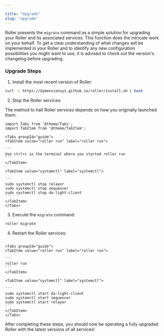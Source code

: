 ```yaml
---

title: "Upgrade"
slug: "upgrade"
---
```


Roller presents the `migrate` command as a simple solution for upgrading your Roller and its associated services. This function does the intricate work on your behalf. To get a clear understanding of what changes will be implemented in your Roller and to identify any new configuration possibilities you might want to use, it is advised to check out the version's changelog before upgrading.

### Upgrade Steps

1. Install the most recent version of Roller:

```sh
curl -L https://dymensionxyz.github.io/roller/install.sh | bash
```

2. Stop the Roller services:

The method to halt Roller services depends on how you originally launched them.

````mdx-code-block
import Tabs from '@theme/Tabs';
import TabItem from '@theme/TabItem';

<Tabs groupId="guide">
<TabItem value="roller run" label="roller run">

```
Use ctrl+c in the terminal where you started roller run
```
</TabItem>

<TabItem value="systemctl" label="systemctl">

```
sudo systemctl stop relayer
sudo systemctl stop sequencer
sudo systemctl stop da-light-client
```
</TabItem>
</Tabs>
````

3. Execute the `migrate` command:

```sh
roller migrate
```

4. Restart the Roller services:

````mdx-code-block

<Tabs groupId="guide">
<TabItem value="roller run" label="roller run">

```
roller run
```
</TabItem>

<TabItem value="systemctl" label="systemctl">

```
sudo systemctl start da-light-client
sudo systemctl start sequencer
sudo systemctl start relayer
```
</TabItem>
</Tabs>
````

After completing these steps, you should now be operating a fully upgraded Roller with the latest versions of all services!